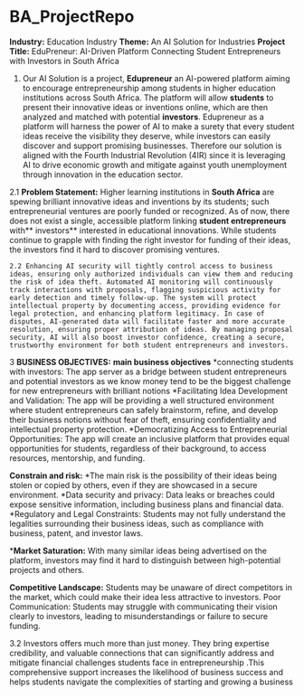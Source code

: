 # BA_ProjectRepo

**Industry:** Education Industry
**Theme:** An AI Solution for Industries
**Project Title:** EduPreneur: AI-Driven Platform Connecting Student Entrepreneurs with Investors in South Africa

1. Our AI Solution is a project, **Edupreneur** an AI-powered platform aiming to encourage entrepreneurship among students in higher education institutions across South Africa. The platform will allow **students** to present their innovative ideas or inventions online, which are then analyzed and matched with potential **investors**. Edupreneur as a platform will harness the power of AI to make a surety that every student ideas receive the visibility they deserve, while investors can easily discover and support promising businesses. Therefore our solution is aligned with the Fourth Industrial Revolution (4IR) since it is leveraging AI to drive economic growth and mitigate against youth unemployment through innovation in the education sector.
   
2.1 **Problem Statement:** 
Higher learning institutions in **South Africa** are spewing brilliant innovative ideas and inventions by its students; such entrepreneurial ventures are poorly funded or recognized. As of now, there does not exist a single, accessible platform linking **student entrepreneurs** with** investors** interested in educational innovations. While students continue to grapple with finding the right investor for funding of their ideas, the investors find it hard to discover promising ventures.


    2.2 Enhancing AI security will tightly control access to business ideas, ensuring only authorized individuals can view them and reducing the risk of idea theft. Automated AI monitoring will continuously track interactions with proposals, flagging suspicious activity for early detection and timely follow-up. The system will protect intellectual property by documenting access, providing evidence for legal protection, and enhancing platform legitimacy. In case of disputes, AI-generated data will facilitate faster and more accurate resolution, ensuring proper attribution of ideas. By managing proposal security, AI will also boost investor confidence, creating a secure, trustworthy environment for both student entrepreneurs and investors.

3 **BUSINESS OBJECTIVES:**
**main business objectives**
*connecting students with investors:
The app server as a bridge between student entrepreneurs and potential investors as we know money tend to be the biggest challenge for new entrepreneurs with brilliant notions
*Facilitating Idea Development and Validation:
The app will be providing a well structured environment where student entrepreneurs can safely brainstorm, refine, and develop their business notions without fear of theft, ensuring confidentiality and intellectual property protection.
*Democratizing Access to Entrepreneurial Opportunities:
The app will create an inclusive platform that provides equal opportunities for students, regardless of their background, to access resources, mentorship, and funding.

**Constrain and risk:**
*The main risk is the possibility of their ideas being stolen or copied by others, even if they are showcased in a secure environment.
*Data security and privacy:
Data leaks or breaches could expose sensitive information, including business plans and financial data.
*Regulatory and Legal Constraints:
Students may not fully understand the legalities surrounding their business ideas, such as compliance with business, patent, and investor laws.

***Market Saturation:**
With many similar ideas being advertised on the platform, investors may find it hard to distinguish between high-potential projects and others.

**Competitive Landscape:**
Students may be unaware of direct competitors in the market, which could make their idea less attractive to investors.
Poor Communication:
Students may struggle with communicating their vision clearly to investors, leading to misunderstandings or failure to secure funding.

3.2 Investors offers much more than just money. They bring expertise credibility, and valuable connections that can significantly address and mitigate financial challenges students face in entrepreneurship .This comprehensive support increases the likelihood of business success and helps students navigate the complexities of starting and growing a business


